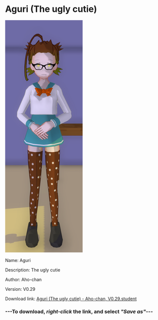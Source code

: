 # Aguri (The ugly cutie)

<img src = "https://raw.githubusercontent.com/Arbiter1223/Daigaku-Gurashi-Custom-Students/master/Students/Files/Aguri%20(The%20ugly%20cutie).png">

Name: Aguri

Description: The ugly cutie

Author: Aho-chan

Version: V0.29

Download link: <a href="https://raw.githubusercontent.com/Arbiter1223/Daigaku-Gurashi-Custom-Students/master/Students/Files/Aguri%20(The%20ugly%20cutie)%20-%20Aho-chan%2C%20V0.29.student">Aguri (The ugly cutie) - Aho-chan, V0.29.student</a>

### ---**To download, _right-click_ the link, and select _"Save as"_**---

